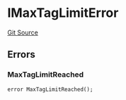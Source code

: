# IMaxTagLimitError
[Git Source](https://github.com/thrackle-io/tron/blob/4370cba4c6c86564c45ea5da17298f68b13753b5/src/common/IErrors.sol)


## Errors
### MaxTagLimitReached

```solidity
error MaxTagLimitReached();
```

